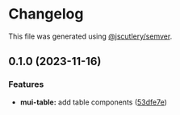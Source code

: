# Changelog

This file was generated using [@jscutlery/semver](https://github.com/jscutlery/semver).

## 0.1.0 (2023-11-16)

### Features

- **mui-table:** add table components ([53dfe7e](https://github.com/Availity/element/commit/53dfe7e7d6282cb36a12b7114597d1b230d1ccdb))
